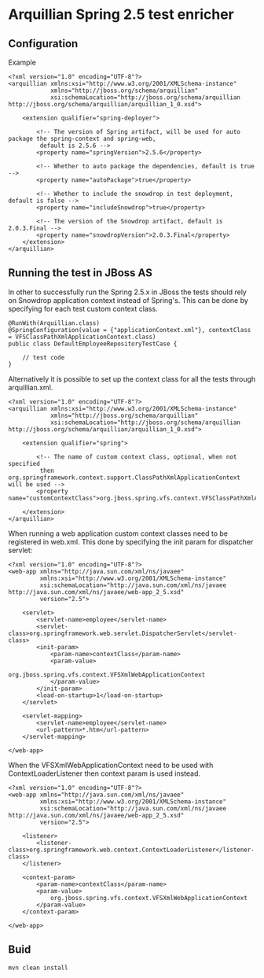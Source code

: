 # Arquillian Spring 2.5 test enricher

## Configuration

Example

```
<?xml version="1.0" encoding="UTF-8"?>
<arquillian xmlns:xsi="http://www.w3.org/2001/XMLSchema-instance"
            xmlns="http://jboss.org/schema/arquillian"
            xsi:schemaLocation="http://jboss.org/schema/arquillian http://jboss.org/schema/arquillian/arquillian_1_0.xsd">

    <extension qualifier="spring-deployer">

        <!-- The version of Spring artifact, will be used for auto package the spring-context and spring-web,
         default is 2.5.6 -->
        <property name="springVersion">2.5.6</property>

        <!-- Whether to auto package the dependencies, default is true -->
        <property name="autoPackage">true</property>

        <!-- Whether to include the snowdrop in test deployment, default is false -->
        <property name="includeSnowdrop">true</property>

        <!-- The version of the Snowdrop artifact, default is 2.0.3.Final -->
        <property name="snowdropVersion">2.0.3.Final</property>
    </extension>
</arquillian>
```

## Running the test in JBoss AS

In other to successfully run the Spring 2.5.x in JBoss the tests should rely on Snowdrop application context
instead of Spring's. This can be done by specifying for each test custom context class.

```
@RunWith(Arquillian.class)
@SpringConfiguration(value = {"applicationContext.xml"}, contextClass = VFSClassPathXmlApplicationContext.class)
public class DefaultEmployeeRepositoryTestCase {

    // test code
}
```

Alternatively it is possible to set up the context class for all the tests through arquillian.xml.

```
<?xml version="1.0" encoding="UTF-8"?>
<arquillian xmlns:xsi="http://www.w3.org/2001/XMLSchema-instance"
            xmlns="http://jboss.org/schema/arquillian"
            xsi:schemaLocation="http://jboss.org/schema/arquillian http://jboss.org/schema/arquillian/arquillian_1_0.xsd">

    <extension qualifier="spring">

        <!-- The name of custom context class, optional, when not specified
         then org.springframework.context.support.ClassPathXmlApplicationContext will be used -->
        <property name="customContextClass">org.jboss.spring.vfs.context.VFSClassPathXmlApplicationContext</property>

    </extension>
</arquillian>
```

When running a web application custom context classes need to be registered in web.xml.
This done by specifying the init param for dispatcher servlet:

```
<?xml version="1.0" encoding="UTF-8"?>
<web-app xmlns="http://java.sun.com/xml/ns/javaee"
         xmlns:xsi="http://www.w3.org/2001/XMLSchema-instance"
         xsi:schemaLocation="http://java.sun.com/xml/ns/javaee http://java.sun.com/xml/ns/javaee/web-app_2_5.xsd"
         version="2.5">

    <servlet>
        <servlet-name>employee</servlet-name>
        <servlet-class>org.springframework.web.servlet.DispatcherServlet</servlet-class>
        <init-param>
            <param-name>contextClass</param-name>
            <param-value>
                org.jboss.spring.vfs.context.VFSXmlWebApplicationContext
            </param-value>
        </init-param>
        <load-on-startup>1</load-on-startup>
    </servlet>

    <servlet-mapping>
        <servlet-name>employee</servlet-name>
        <url-pattern>*.htm</url-pattern>
    </servlet-mapping>

</web-app>
```

When the VFSXmlWebApplicationContext need to be used with ContextLoaderListener then context param is used instead.

```
<?xml version="1.0" encoding="UTF-8"?>
<web-app xmlns="http://java.sun.com/xml/ns/javaee"
         xmlns:xsi="http://www.w3.org/2001/XMLSchema-instance"
         xsi:schemaLocation="http://java.sun.com/xml/ns/javaee http://java.sun.com/xml/ns/javaee/web-app_2_5.xsd"
         version="2.5">

    <listener>
        <listener-class>org.springframework.web.context.ContextLoaderListener</listener-class>
    </listener>

    <context-param>
        <param-name>contextClass</param-name>
        <param-value>
            org.jboss.spring.vfs.context.VFSXmlWebApplicationContext
        </param-value>
    </context-param>

</web-app>
```

## Buid

```
mvn clean install
```